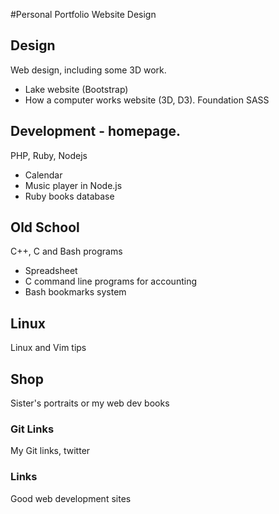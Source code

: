 #Personal Portfolio Website Design

## Design
Web design, including some 3D work.
- Lake website (Bootstrap)
- How a computer works website (3D, D3). Foundation SASS

## Development - homepage.
PHP, Ruby, Nodejs
- Calendar
- Music player in Node.js
- Ruby books database

## Old School
C++, C and Bash programs
- Spreadsheet
- C command line programs for accounting
- Bash bookmarks system

## Linux
Linux and Vim tips

## Shop
Sister's portraits or my web dev books

### Git Links
My Git links, twitter

### Links
Good web development sites


